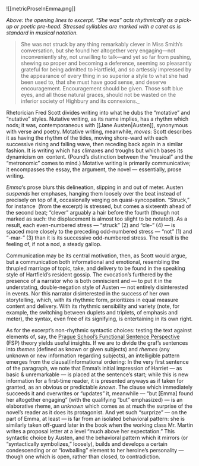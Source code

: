 ![[metricProseInEmma.png]]

_Above: the opening lines to excerpt. “She was” acts rhythmically as a pick-up or poetic pre-head. Stressed syllables are marked with a caret as is standard in musical notation._

> She was not struck by any thing remarkably clever in Miss Smith’s conversation, but she found her altogether very engaging—not inconveniently shy, not unwilling to talk—and yet so far from pushing, shewing so proper and becoming a deference, seeming so pleasantly grateful for being admitted to Hartfield, and so artlessly impressed by the appearance of every thing in so superior a style to what she had been used to, that she must have good sense, and deserve encouragement. Encouragement should be given. Those soft blue eyes, and all those natural graces, should not be wasted on the inferior society of Highbury and its connexions._

Rhetorician Fred Scott divides writing into what he dubs the “motative” and “nutative” styles. Nutative writing, as its name implies, has a rhythm which nods; it was, contemporaneous with [[Jane Austen|Austen]], synonymous with verse and poetry. Motative writing, meanwhile, _moves_: Scott describes it as having the rhythm of the tides, moving shore-ward with each successive rising and falling wave, then receding back again in a similar fashion. It is writing which has climaxes and troughs but which bases its dynamicism on  content. (Pound’s distinction between the “musical” and the “metronomic” comes to mind.) Motative writing is primarily communicative; it encompasses the essay, the argument, the novel — essentially, prose writing.

_Emma_‘s prose blurs this delineation, slipping in and out of meter. Austen _suspends_ her emphases, hanging them loosely over the beat instead of precisely on top of it, occasionally verging on quasi-syncopation. “Struck,” for instance  (from the excerpt) is stressed, but comes a sixteenth ahead of the second beat; “clever” arguably a hair before the fourth (though not marked as such: the displacement is almost too slight to be notated). As a result, each even-numbered stress — “struck” (2) and “cle-” (4) — is spaced more closely to the preceding odd-numbered stress — “not” (1) and “-mar-” (3) than it is its successive odd-numbered stress. The result is the feeling of, if not a nod, a steady gallop.

Communication may be its central motivation, then, as Scott would argue, but a communication both informational and emotional, resembling the thrupled marriage of topic, take, and delivery to be found in the speaking style of Hartfield’s resident gossip. The evocation’s furthered by the presence of a narrator who is both omniscient and — to put it in the understating, double-negation style of Austen — not entirely disinterested in events. Nor this narrator disinterested in the success of her own storytelling, which, with its rhythmic form, prioritizes in equal measure content and delivery. With its rhythmic sensibility and variety (note, for example, the switching between duplets and triplets, of emphasis and meter), the syntax, even free of its signifying, is entertaining in its own right.

As for the excerpt’s non-rhythmic syntactic choices: testing the text against elements of, say, the [Prague School’s Functional Sentence Perspective](https://epub.ub.uni-muenchen.de/5066/1/5066.pdf) (FSP) theory yields useful insights. If we are to divide the graf’s sentences into _themes_ (defined as known or given subjects) and _rhemes_ (any unknown or new information regarding subjects), an intelligible pattern emerges from the clausal/informational ordering: In the very first sentence of the paragraph, we note that Emma’s initial impression of Harriet — as basic & unremarkable — is placed at the sentence’s start; while this is new information for a first-time reader, it is presented anyways as if taken for granted, as an obvious or predictable _known_. The clause which immediately succeeds it and overwrites or “updates” it, meanwhile — “but [Emma] found her altogether engaging” (with the qualifying “but” emphasized) — is an elaborative rheme, an _unknown_ which comes as at much the surprise of the novel’s reader as it does its protagonist. And yet such “surprize” — on the part of Emma, at least — is far from an isolated behavioral pattern: she is similarly taken off-guard later in the book when the working class Mr. Martin writes a proposal letter at a level “much above her expectation.” This syntactic choice by Austen, and the behavioral pattern which it mirrors (or “syntactically symbolizes,” loosely), builds and develops a certain condescending or or “lowballing” element to her heroine’s personality — though one which is open, rather than closed, to contradiction.